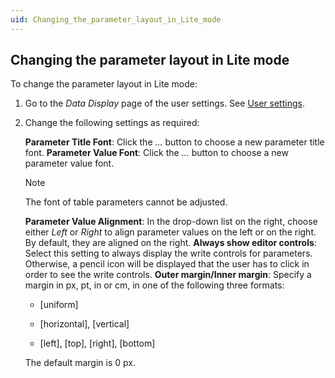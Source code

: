 ```yaml
---
uid: Changing_the_parameter_layout_in_Lite_mode
---
```


## Changing the parameter layout in Lite mode

To change the parameter layout in Lite mode:

1. Go to the *Data Display* page of the user settings. See [User settings](xref:User_settings).

2. Change the following settings as required:

    **Parameter Title Font**: Click the *...* button to choose a new parameter title font.     **Parameter Value Font**: Click the *...* button to choose a new parameter value font.

    > [!NOTE]
    > The font of table parameters cannot be adjusted.

    **Parameter Value Alignment**: In the drop-down list on the right, choose either *Left* or *Right* to align parameter values on the left or on the right. By default, they are aligned on the right.     **Always show editor controls**: Select this setting to always display the write controls for parameters. Otherwise, a pencil icon will be displayed that the user has to click in order to see the write controls.     **Outer margin/Inner margin**: Specify a margin in px, pt, in or cm, in one of the following three formats:

    - \[uniform\]

    - \[horizontal\], \[vertical\]

    - \[left\], \[top\], \[right\], \[bottom\]

    The default margin is 0 px.
